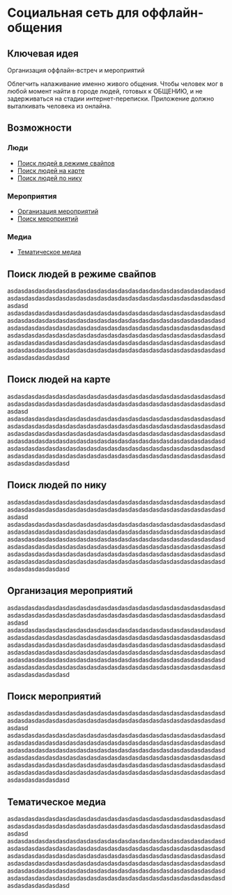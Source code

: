 # Социальная сеть для оффлайн-общения

## Ключевая идея

Организация оффлайн-встреч и мероприятий

Облегчить налаживание именно живого общения. Чтобы человек мог в любой момент найти в городе людей, готовых к ОБЩЕНИЮ, и не задерживаться на стадии интернет-переписки.
Приложение должно выталкивать человека из онлайна.

## Возможности

### Люди

* [Поиск людей в режиме свайпов](##Поиск-людей-в-режиме-свайпов)
* [Поиск людей на карте](##Поиск-людей-на-карте)
* [Поиск людей по нику](##Поиск-людей-по-нику)

### Мероприятия

* [Организация мероприятий](##Организация-мероприятий)
* [Поиск мероприятий](##Поиск-мероприятий)

### Медиа

* [Тематическое медиа](##Тематическое-медиа)

## Поиск людей в режиме свайпов

asdasdasdasdasdasdasdasdasdasdasdasdasdasdasdasdasdasdasdasdasdasdasdasdasdasdasdasdasdasdasdasdasdasdasdasdasdasdasdasdasdasdasdasd
asdasdasdasdasdasdasdasdasdasdasdasdasdasdasdasdasdasdasdasdasdasdasdasdasdasdasdasdasdasdasdasdasdasdasdasdasdasdasdasdasdasdasdasdasdasdasdasdasdasdasdasdasdasdasdasdasdasdasdasdasdasdasdasdasdasdasdasdasdasdasdasdasdasdasdasdasdasdasdasdasdasdasdasdasdasdasdasdasdasdasdasdasdasdasdasdasdasdasdasdasdasdasdasdasdasdasdasdasdasdasdasdasdasdasdasdasdasdasdasdasdasdasdasdasdasdasdasdasdasdasdasd

## Поиск людей на карте

asdasdasdasdasdasdasdasdasdasdasdasdasdasdasdasdasdasdasdasdasdasdasdasdasdasdasdasdasdasdasdasdasdasdasdasdasdasdasdasdasdasdasdasd
asdasdasdasdasdasdasdasdasdasdasdasdasdasdasdasdasdasdasdasdasdasdasdasdasdasdasdasdasdasdasdasdasdasdasdasdasdasdasdasdasdasdasdasdasdasdasdasdasdasdasdasdasdasdasdasdasdasdasdasdasdasdasdasdasdasdasdasdasdasdasdasdasdasdasdasdasdasdasdasdasdasdasdasdasdasdasdasdasdasdasdasdasdasdasdasdasdasdasdasdasdasdasdasdasdasdasdasdasdasdasdasdasdasdasdasdasdasdasdasdasdasdasdasdasdasdasdasdasdasdasdasd

## Поиск людей по нику

asdasdasdasdasdasdasdasdasdasdasdasdasdasdasdasdasdasdasdasdasdasdasdasdasdasdasdasdasdasdasdasdasdasdasdasdasdasdasdasdasdasdasdasd
asdasdasdasdasdasdasdasdasdasdasdasdasdasdasdasdasdasdasdasdasdasdasdasdasdasdasdasdasdasdasdasdasdasdasdasdasdasdasdasdasdasdasdasdasdasdasdasdasdasdasdasdasdasdasdasdasdasdasdasdasdasdasdasdasdasdasdasdasdasdasdasdasdasdasdasdasdasdasdasdasdasdasdasdasdasdasdasdasdasdasdasdasdasdasdasdasdasdasdasdasdasdasdasdasdasdasdasdasdasdasdasdasdasdasdasdasdasdasdasdasdasdasdasdasdasdasdasdasdasdasdasd

## Организация мероприятий

asdasdasdasdasdasdasdasdasdasdasdasdasdasdasdasdasdasdasdasdasdasdasdasdasdasdasdasdasdasdasdasdasdasdasdasdasdasdasdasdasdasdasdasd
asdasdasdasdasdasdasdasdasdasdasdasdasdasdasdasdasdasdasdasdasdasdasdasdasdasdasdasdasdasdasdasdasdasdasdasdasdasdasdasdasdasdasdasdasdasdasdasdasdasdasdasdasdasdasdasdasdasdasdasdasdasdasdasdasdasdasdasdasdasdasdasdasdasdasdasdasdasdasdasdasdasdasdasdasdasdasdasdasdasdasdasdasdasdasdasdasdasdasdasdasdasdasdasdasdasdasdasdasdasdasdasdasdasdasdasdasdasdasdasdasdasdasdasdasdasdasdasdasdasdasdasd

## Поиск мероприятий

asdasdasdasdasdasdasdasdasdasdasdasdasdasdasdasdasdasdasdasdasdasdasdasdasdasdasdasdasdasdasdasdasdasdasdasdasdasdasdasdasdasdasdasd
asdasdasdasdasdasdasdasdasdasdasdasdasdasdasdasdasdasdasdasdasdasdasdasdasdasdasdasdasdasdasdasdasdasdasdasdasdasdasdasdasdasdasdasdasdasdasdasdasdasdasdasdasdasdasdasdasdasdasdasdasdasdasdasdasdasdasdasdasdasdasdasdasdasdasdasdasdasdasdasdasdasdasdasdasdasdasdasdasdasdasdasdasdasdasdasdasdasdasdasdasdasdasdasdasdasdasdasdasdasdasdasdasdasdasdasdasdasdasdasdasdasdasdasdasdasdasdasdasdasdasdasd

## Тематическое медиа

asdasdasdasdasdasdasdasdasdasdasdasdasdasdasdasdasdasdasdasdasdasdasdasdasdasdasdasdasdasdasdasdasdasdasdasdasdasdasdasdasdasdasdasd
asdasdasdasdasdasdasdasdasdasdasdasdasdasdasdasdasdasdasdasdasdasdasdasdasdasdasdasdasdasdasdasdasdasdasdasdasdasdasdasdasdasdasdasdasdasdasdasdasdasdasdasdasdasdasdasdasdasdasdasdasdasdasdasdasdasdasdasdasdasdasdasdasdasdasdasdasdasdasdasdasdasdasdasdasdasdasdasdasdasdasdasdasdasdasdasdasdasdasdasdasdasdasdasdasdasdasdasdasdasdasdasdasdasdasdasdasdasdasdasdasdasdasdasdasdasdasdasdasdasdasdasd
